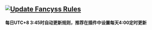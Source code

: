 [![Update Fancyss Rules](https://github.com/rex5652/fancyss-rules/actions/workflows/fancyss-rules-2.0.yml/badge.svg)](https://github.com/rex5652/fancyss-rules/actions/workflows/fancyss-rules-2.0.yml)
---   
#### 每日UTC+8 3:45时自动更新规则，推荐在插件中设置每天4:00定时更新  
